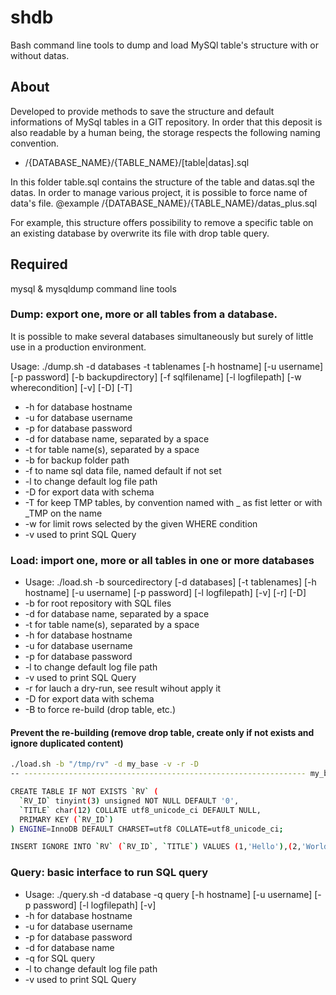 # shdb

Bash command line tools to dump and load MySQl table's structure with or without datas.

## About
Developed to provide methods to save the structure and default informations of MySql tables in a GIT repository.
In order that this deposit is also readable by a human being, the storage respects the following naming convention.

* /{DATABASE_NAME}/{TABLE_NAME}/[table|datas].sql

In this folder table.sql contains the structure of the table and datas.sql the datas.
In order to manage various project, it is possible to force name of data's file.
@example /{DATABASE_NAME}/{TABLE_NAME}/datas_plus.sql

For example, this structure offers possibility to remove a specific table on an existing database by overwrite
its file with drop table query.

## Required

mysql & mysqldump command line tools

### Dump: export one, more or all tables from a database.

It is possible to make several databases simultaneously but surely of little use in a production environment.

Usage: ./dump.sh -d databases -t tablenames [-h hostname] [-u username] [-p password] [-b backupdirectory] [-f sqlfilename] [-l logfilepath] [-w wherecondition] [-v] [-D] [-T]
* -h for database hostname
* -u for database username
* -p for database password
* -d for database name, separated by a space
* -t for table name(s), separated by a space
* -b for backup folder path
* -f to name sql data file, named default if not set
* -l to change default log file path
* -D for export data with schema
* -T for keep TMP tables, by convention named with _ as fist letter or with _TMP on the name
* -w for limit rows selected by the given WHERE condition
* -v used to print SQL Query

### Load: import one, more or all tables in one or more databases

* Usage: ./load.sh -b sourcedirectory [-d databases] [-t tablenames] [-h hostname] [-u username] [-p password] [-l logfilepath] [-v] [-r] [-D]
* -b for root repository with SQL files
* -d for database name, separated by a space
* -t for table name(s), separated by a space
* -h for database hostname
* -u for database username
* -p for database password
* -l to change default log file path
* -v used to print SQL Query
* -r for lauch a dry-run, see result wihout apply it
* -D for export data with schema
* -B to force re-build (drop table, etc.)

#### Prevent the re-building (remove drop table, create only if not exists and ignore duplicated content)

```bash
./load.sh -b "/tmp/rv" -d my_base -v -r -D
-- --------------------------------------------------------------- my_base

CREATE TABLE IF NOT EXISTS `RV` (
  `RV_ID` tinyint(3) unsigned NOT NULL DEFAULT '0',
  `TITLE` char(12) COLLATE utf8_unicode_ci DEFAULT NULL,
  PRIMARY KEY (`RV_ID`)
) ENGINE=InnoDB DEFAULT CHARSET=utf8 COLLATE=utf8_unicode_ci;

INSERT IGNORE INTO `RV` (`RV_ID`, `TITLE`) VALUES (1,'Hello'),(2,'World');
````

### Query: basic interface to run SQL query

* Usage: ./query.sh -d database -q query [-h hostname] [-u username] [-p password] [-l logfilepath] [-v]
* -h for database hostname
* -u for database username
* -p for database password
* -d for database name
* -q for SQL query
* -l to change default log file path
* -v used to print SQL Query